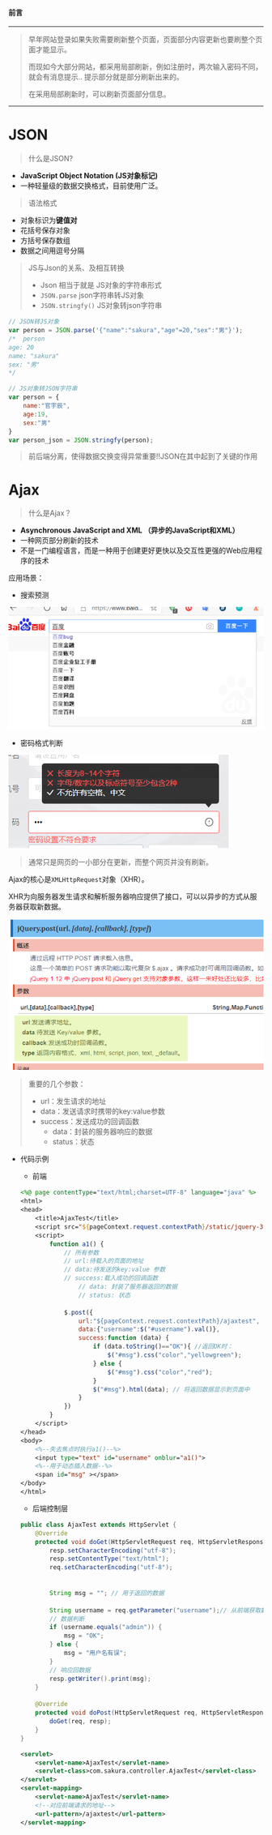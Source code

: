 #### 前言

---

> 早年网站登录如果失败需要刷新整个页面，页面部分内容更新也要刷整个页面才能显示。
>
> 而现如今大部分网站，都采用局部刷新，例如注册时，两次输入密码不同，就会有消息提示.. 提示部分就是部分刷新出来的。
>
> 在采用局部刷新时，可以刷新页面部分信息。

---



# JSON

> 什么是JSON?

- **JavaScript Object Notation (JS对象标记)**
- 一种轻量级的数据交换格式，目前使用广泛。

> 语法格式

- 对象标识为**键值对**
- 花括号保存对象
- 方括号保存数组
- 数据之间用逗号分隔

> JS与Json的关系、及相互转换
>
> - Json 相当于就是 JS对象的字符串形式
> - `JSON.parse` json字符串转JS对象
> - `JSON.stringfy()` JS对象转json字符串

```javascript
// JSON转JS对象
var person = JSON.parse('{"name":"sakura","age"=20,"sex":"男"}');
/*  person
age: 20
name: "sakura"
sex: "男"
*/
```

```javascript
// JS对象转JSON字符串
var person = {
    name:"官宇辰",
    age:19,
    sex:"男"
}
var person_json = JSON.stringfy(person);
```

> 前后端分离，使得数据交换变得异常重要!!JSON在其中起到了关键的作用



# Ajax

> 什么是Ajax？

- **Asynchronous JavaScript and XML （异步的JavaScript和XML）**
- 一种网页部分刷新的技术
- 不是一门编程语言，而是一种用于创建更好更快以及交互性更强的Web应用程序的技术

应用场景：

- 搜索预测

![image-20200318190949480](Ajax和Json学习笔记.assets/image-20200318190949480.png)

- 密码格式判断

![image-20200318191049380](Ajax和Json学习笔记.assets/image-20200318191049380.png)

> 通常只是网页的一小部分在更新，而整个网页并没有刷新。



Ajax的核心是`XMLHttpRequest`对象（XHR）。

XHR为向服务器发生请求和解析服务器响应提供了接口，可以以异步的方式从服务器获取新数据。

![image-20200318210440922](Ajax和Json学习笔记.assets/image-20200318210440922.png)

> 重要的几个参数：
>
> - url：发生请求的地址
> - data：发送请求时携带的key:value参数
> - success：发送成功的回调函数
>   - data：封装的服务器响应的数据
>   - status：状态

- 代码示例

  - 前端

  ```jsp
  <%@ page contentType="text/html;charset=UTF-8" language="java" %>
  <html>
  <head>
      <title>AjaxTest</title>
      <script src="${pageContext.request.contextPath}/static/jquery-3.4.1.js"></script>
      <script>
          function a1() {
              // 所有参数
              // url:待载入的页面的地址
              // data:待发送的key:value 参数
              // success:载入成功的回调函数
                  // data: 封装了服务器返回的数据
                  // status: 状态
  
              $.post({
                  url:"${pageContext.request.contextPath}/ajaxtest",
                  data:{"username":$("#username").val()},
                  success:function (data) {
                      if (data.toString()=="OK"){ //返回OK时：
                          $("#msg").css("color","yellowgreen");
                      } else {
                          $("#msg").css("color","red");
                      }
                      $("#msg").html(data); // 将返回数据显示到页面中
                  }
              })
          }
      </script>
  </head>
  <body>
      <%--失去焦点时执行a1()--%>
      <input type="text" id="username" onblur="a1()">
      <%--用于动态插入数据--%>
      <span id="msg" ></span>
  </body>
  </html>
  ```

  - 后端控制层

  ```java
  public class AjaxTest extends HttpServlet {
      @Override
      protected void doGet(HttpServletRequest req, HttpServletResponse resp) throws ServletException, IOException {
          resp.setCharacterEncoding("utf-8");
          resp.setContentType("text/html");
          req.setCharacterEncoding("utf-8");
  		
          
          String msg = ""; // 用于返回的数据
          
          String username = req.getParameter("username");// 从前端获取数据
          // 数据判断
          if (username.equals("admin")) {
              msg = "OK";
          } else {
              msg = "用户名有误";
          }
          // 响应回数据
          resp.getWriter().print(msg);
      }
  
      @Override
      protected void doPost(HttpServletRequest req, HttpServletResponse resp) throws ServletException, IOException {
          doGet(req, resp);
      }
  }
  ```

  ```xml
  <servlet>
      <servlet-name>AjaxTest</servlet-name>
      <servlet-class>com.sakura.controller.AjaxTest</servlet-class>
  </servlet>
  <servlet-mapping>
      <servlet-name>AjaxTest</servlet-name>
      <!--对应前端请求的地址-->
      <url-pattern>/ajaxtest</url-pattern> 
  </servlet-mapping>
  ```

  

